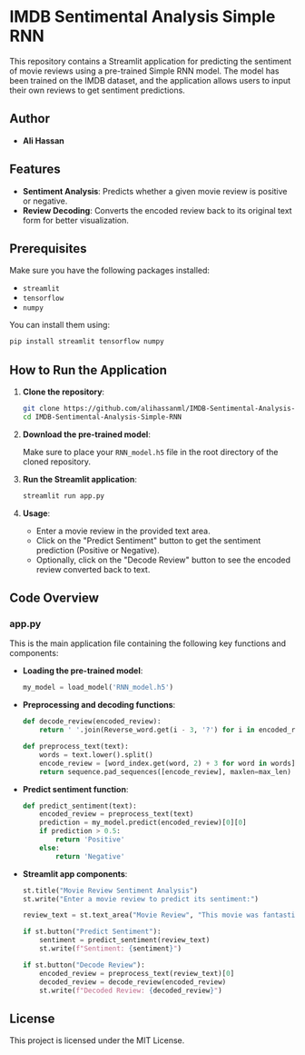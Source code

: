 # IMDB Sentimental Analysis Simple RNN

This repository contains a Streamlit application for predicting the sentiment of movie reviews using a pre-trained Simple RNN model. The model has been trained on the IMDB dataset, and the application allows users to input their own reviews to get sentiment predictions.

## Author

- **Ali Hassan**

## Features

- **Sentiment Analysis**: Predicts whether a given movie review is positive or negative.
- **Review Decoding**: Converts the encoded review back to its original text form for better visualization.

## Prerequisites

Make sure you have the following packages installed:

- `streamlit`
- `tensorflow`
- `numpy`

You can install them using:

```sh
pip install streamlit tensorflow numpy
```

## How to Run the Application

1. **Clone the repository**:

    ```sh
    git clone https://github.com/alihassanml/IMDB-Sentimental-Analysis-Simple-RNN.git
    cd IMDB-Sentimental-Analysis-Simple-RNN
    ```

2. **Download the pre-trained model**:
   
   Make sure to place your `RNN_model.h5` file in the root directory of the cloned repository.

3. **Run the Streamlit application**:

    ```sh
    streamlit run app.py
    ```

4. **Usage**:

    - Enter a movie review in the provided text area.
    - Click on the "Predict Sentiment" button to get the sentiment prediction (Positive or Negative).
    - Optionally, click on the "Decode Review" button to see the encoded review converted back to text.

## Code Overview

### app.py

This is the main application file containing the following key functions and components:

- **Loading the pre-trained model**:
    ```python
    my_model = load_model('RNN_model.h5')
    ```

- **Preprocessing and decoding functions**:
    ```python
    def decode_review(encoded_review):
        return ' '.join(Reverse_word.get(i - 3, '?') for i in encoded_review)

    def preprocess_text(text):
        words = text.lower().split()
        encode_review = [word_index.get(word, 2) + 3 for word in words]
        return sequence.pad_sequences([encode_review], maxlen=max_len)
    ```

- **Predict sentiment function**:
    ```python
    def predict_sentiment(text):
        encoded_review = preprocess_text(text)
        prediction = my_model.predict(encoded_review)[0][0]
        if prediction > 0.5:
            return 'Positive'
        else:
            return 'Negative'
    ```

- **Streamlit app components**:
    ```python
    st.title("Movie Review Sentiment Analysis")
    st.write("Enter a movie review to predict its sentiment:")
    
    review_text = st.text_area("Movie Review", "This movie was fantastic! The acting was great and the plot was thrilling")
    
    if st.button("Predict Sentiment"):
        sentiment = predict_sentiment(review_text)
        st.write(f"Sentiment: {sentiment}")

    if st.button("Decode Review"):
        encoded_review = preprocess_text(review_text)[0]
        decoded_review = decode_review(encoded_review)
        st.write(f"Decoded Review: {decoded_review}")
    ```

## License

This project is licensed under the MIT License.

